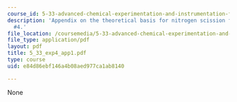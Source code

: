 ```yaml
---
course_id: 5-33-advanced-chemical-experimentation-and-instrumentation-fall-2007
description: 'Appendix on the theoretical basis for nitrogen scission for Experiment
  #4.'
file_location: /coursemedia/5-33-advanced-chemical-experimentation-and-instrumentation-fall-2007/e84d86ebf146a4b08aed977ca1ab8140_5_33_exp4_app1.pdf
file_type: application/pdf
layout: pdf
title: 5_33_exp4_app1.pdf
type: course
uid: e84d86ebf146a4b08aed977ca1ab8140

---
```

None